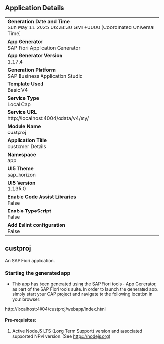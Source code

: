 ## Application Details
|               |
| ------------- |
|**Generation Date and Time**<br>Sun May 11 2025 06:28:30 GMT+0000 (Coordinated Universal Time)|
|**App Generator**<br>SAP Fiori Application Generator|
|**App Generator Version**<br>1.17.4|
|**Generation Platform**<br>SAP Business Application Studio|
|**Template Used**<br>Basic V4|
|**Service Type**<br>Local Cap|
|**Service URL**<br>http://localhost:4004/odata/v4/my/|
|**Module Name**<br>custproj|
|**Application Title**<br>customer Details|
|**Namespace**<br>app|
|**UI5 Theme**<br>sap_horizon|
|**UI5 Version**<br>1.135.0|
|**Enable Code Assist Libraries**<br>False|
|**Enable TypeScript**<br>False|
|**Add Eslint configuration**<br>False|

## custproj

An SAP Fiori application.

### Starting the generated app

-   This app has been generated using the SAP Fiori tools - App Generator, as part of the SAP Fiori tools suite.  In order to launch the generated app, simply start your CAP project and navigate to the following location in your browser:

http://localhost:4004/custproj/webapp/index.html

#### Pre-requisites:

1. Active NodeJS LTS (Long Term Support) version and associated supported NPM version.  (See https://nodejs.org)



